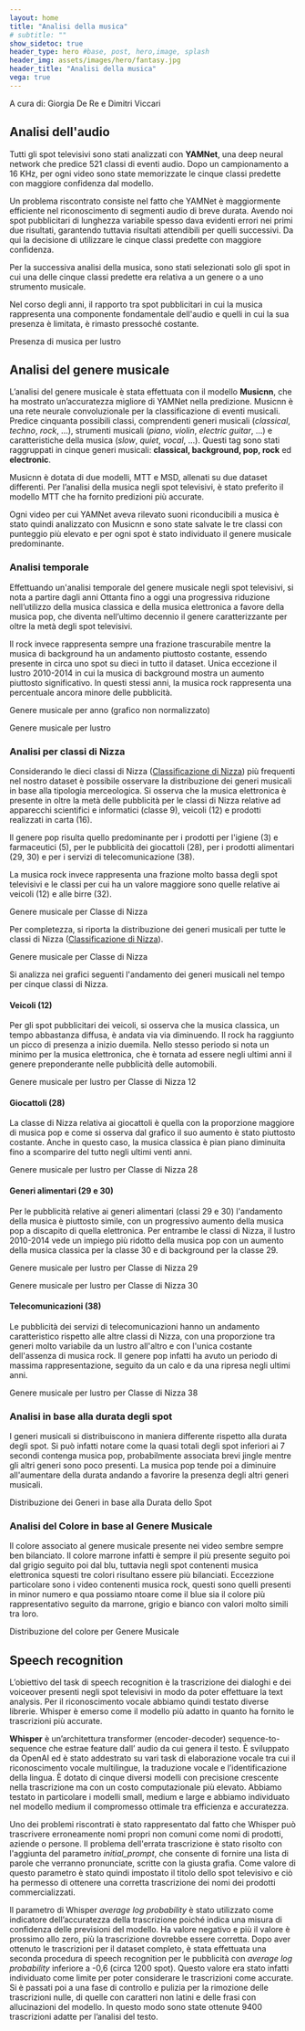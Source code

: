 ```yaml
---
layout: home
title: "Analisi della musica"
# subtitle: ""
show_sidetoc: true
header_type: hero #base, post, hero,image, splash
header_img: assets/images/hero/fantasy.jpg
header_title: "Analisi della musica"
vega: true
---
```

A cura di: Giorgia De Re e Dimitri Viccari


## Analisi dell'audio

Tutti gli spot televisivi sono stati analizzati con **YAMNet**, una deep neural network che predice 521 classi di 
eventi audio. Dopo un campionamento a 16 KHz, per ogni video sono state memorizzate le cinque classi predette con 
maggiore confidenza dal modello. 

Un problema riscontrato consiste nel fatto che YAMNet è maggiormente efficiente nel riconoscimento di segmenti audio 
di breve durata. Avendo noi spot pubblicitari di lunghezza variabile spesso dava evidenti errori nei primi due 
risultati, garantendo tuttavia risultati attendibili per quelli successivi. Da qui la decisione di utilizzare le cinque classi predette con maggiore confidenza. 

Per la successiva analisi della musica, sono stati selezionati solo gli spot in cui una delle cinque classi predette 
era relativa a un genere o a uno strumento musicale.


Nel corso degli anni, il rapporto tra spot pubblicitari in cui la musica rappresenta una componente fondamentale 
dell'audio e quelli in cui la sua presenza è limitata, è rimasto pressoché costante.

<p class="caption">
Presenza di musica per lustro
</p>

<vegachart schema-url="{{site.baseurl}}/assets/charts/music_charts/new_charts/music_lustrum_f_22.json" style="width: 100%"></vegachart>


## Analisi del genere musicale
L’analisi del genere musicale è stata effettuata con il modello **Musicnn**, che ha mostrato un’accuratezza migliore 
di YAMNet nella predizione. 
Musicnn è una rete neurale convoluzionale per la classificazione di eventi musicali. Predice cinquanta possibili classi,
comprendenti generi musicali (_classical_, _techno_, _rock_, ...), strumenti musicali (_piano_, _violin_, _electric 
guitar_, ...) e caratteristiche della musica (_slow_, _quiet_, _vocal_, ...). Questi tag sono stati raggruppati in 
cinque generi musicali: **classical, background, pop, rock** ed **electronic**. 

Musicnn è dotata di due modelli, MTT e MSD, allenati su due dataset differenti. Per l’analisi della musica negli spot 
televisivi, è stato preferito il modello MTT che ha fornito predizioni più accurate. 

Ogni video per cui YAMNet aveva rilevato suoni riconducibili a musica è stato quindi analizzato con Musicnn e sono
state salvate le tre classi con punteggio più elevato e per ogni spot è stato individuato il genere musicale 
predominante.


### Analisi temporale

Effettuando un'analisi temporale del genere musicale negli spot televisivi, si nota a partire dagli anni Ottanta fino 
a oggi una progressiva riduzione nell’utilizzo della musica classica e 
della musica elettronica a favore della musica pop, che diventa nell’ultimo decennio il genere caratterizzante per 
oltre la metà degli spot televisivi. 

Il rock invece rappresenta sempre una frazione trascurabile mentre la musica di background ha un andamento piuttosto 
costante, essendo presente in circa uno spot su dieci in tutto il dataset.
Unica eccezione il lustro 2010-2014 in cui la musica di background mostra un aumento piuttosto significativo. 
In questi stessi anni, la musica rock rappresenta una percentuale ancora minore delle pubblicità. 


<p class="caption">
Genere musicale per anno (grafico non normalizzato)
</p>


<vegachart schema-url="{{site.baseurl}}/assets/charts/music_charts/new_charts/streamgraph_f_22.json" style="width: 100%"></vegachart>

<p class="caption">
Genere musicale per lustro
</p>


<vegachart schema-url="{{site.baseurl}}/assets/charts/music_charts/new_charts/lustrum_f_22.json" style="width: 100%"></vegachart>

### Analisi per classi di Nizza


Considerando le dieci classi di Nizza ([Classificazione di Nizza](https://it.wikipedia.org/wiki/Classificazione_di_Nizza)) più frequenti nel nostro dataset è possibile osservare la distribuzione
dei generi musicali in base alla tipologia merceologica. Si osserva che la musica elettronica è presente in oltre la 
metà delle pubblicità per le classi di Nizza relative ad apparecchi scientifici e informatici (classe 9), veicoli (12) e 
prodotti realizzati in carta (16).

Il genere pop risulta quello predominante per i prodotti per l'igiene (3) e farmaceutici (5), 
per le pubblicità dei giocattoli (28), per i prodotti alimentari (29, 30) e per i servizi di telecomunicazione (38).

La musica rock invece rappresenta una frazione molto bassa degli spot televisivi e le classi per cui ha un valore 
maggiore sono quelle relative ai veicoli (12) e alle birre (32).

<p class="caption">
Genere musicale per Classe di Nizza
</p>

<vegachart schema-url="{{site.baseurl}}/assets/charts/music_charts/new_charts/nice_top10_f_22.json" style="width: 100%"></vegachart>

Per completezza, si riporta la distribuzione dei generi musicali per tutte le classi di Nizza ([Classificazione di Nizza](https://it.wikipedia.org/wiki/Classificazione_di_Nizza)).
<p class="caption">
Genere musicale per Classe di Nizza
</p>

<vegachart schema-url="{{site.baseurl}}/assets/charts/music_charts/new_charts/nice_slider_22.json" style="width: 100%"></vegachart>



Si analizza nei grafici seguenti l'andamento dei generi musicali nel tempo per cinque classi di Nizza.



#### Veicoli (12)
Per gli spot pubblicitari dei veicoli, si osserva che la musica classica, un tempo abbastanza diffusa, è andata via
via diminuendo. Il rock ha raggiunto un picco di presenza a inizio duemila. Nello stesso periodo si nota 
un minimo per la musica elettronica, che è tornata ad essere negli ultimi anni il genere preponderante nelle 
pubblicità delle automobili.

<p class="caption">
Genere musicale per lustro per Classe di Nizza 12
</p>

<vegachart schema-url="{{site.baseurl}}/assets/charts/music_charts/new_charts/nice12_f_22.json" style="width: 100%"></vegachart>

#### Giocattoli (28)
La classe di Nizza relativa ai giocattoli è quella con la proporzione maggiore di musica pop e come si osserva dal 
grafico il suo aumento è stato piuttosto costante. Anche in questo caso, la musica classica è pian piano diminuita 
fino a scomparire del tutto negli ultimi venti anni. 

<p class="caption">
Genere musicale per lustro per Classe di Nizza 28
</p>

<vegachart schema-url="{{site.baseurl}}/assets/charts/music_charts/new_charts/nice28_f_22_b.json" style="width: 100%"></vegachart>

#### Generi alimentari (29 e 30)
Per le pubblicità relative ai generi alimentari (classi 29 e 30) l'andamento della musica è piuttosto simile, 
con un progressivo aumento della musica pop a discapito di quella elettronica. Per entrambe le classi di Nizza, 
il lustro 2010-2014 vede un impiego più ridotto della musica pop con un aumento della musica classica per la classe 30 
e di background per la classe 29.

<p class="caption">
Genere musicale per lustro per Classe di Nizza 29
</p>

<vegachart schema-url="{{site.baseurl}}/assets/charts/music_charts/new_charts/nice29_f_22.json" style="width: 100%"></vegachart>

<p class="caption">
Genere musicale per lustro per Classe di Nizza 30
</p>

<vegachart schema-url="{{site.baseurl}}/assets/charts/music_charts/new_charts/nice30_f_22.json" style="width: 100%"></vegachart>

#### Telecomunicazioni (38)
Le pubblicità dei servizi di telecomunicazioni hanno un andamento caratteristico rispetto alle altre classi 
di Nizza, con una proporzione tra generi molto variabile da un lustro all'altro e con l'unica costante dell'assenza 
di musica rock. Il genere pop infatti ha avuto un periodo di massima rappresentazione, seguito da un calo e da una 
ripresa negli ultimi anni.

<p class="caption">
Genere musicale per lustro per Classe di Nizza 38
</p>

<vegachart schema-url="{{site.baseurl}}/assets/charts/music_charts/new_charts/nice38_f_22.json" style="width: 100%"></vegachart>

### Analisi in base alla durata degli spot
I generi musicali si distribuiscono in maniera differente rispetto alla durata degli spot. Si può infatti notare 
come la quasi totali degli spot inferiori ai 7 secondi contenga musica pop, probabilmente associata brevi jingle 
mentre gli altri generi sono poco presenti. La musica pop tende poi a diminuire all'aumentare della durata andando 
a favorire la presenza degli altri generi musicali.

<p class="caption">
Distribuzione dei Generi in base alla Durata dello Spot
</p>

<vegachart schema-url="{{site.baseurl}}/assets/charts/music_charts/charts2/genere_intervallo.json" style="width: 100%"></vegachart>

### Analisi del Colore in base al Genere Musicale

Il colore associato al genere musicale presente nei video sembre sempre ben bilanciato. Il colore marrone infatti 
è sempre il più presente seguito poi dal grigio seguito poi dal blu, tuttavia negli spot contenenti musica 
elettronica squesti tre colori risultano essere più bilanciati. Eccezzione particolare sono i video contenenti 
musica rock, questi sono quelli presenti in minor numero e qua possiamo ntoare come il blue sia il colore 
più rappresentativo seguito da marrone, grigio e bianco con valori molto simili tra loro. 

<p class="caption">
Distribuzione del colore per Genere Musicale
</p>

<vegachart schema-url="{{site.baseurl}}/assets/charts/music_charts/charts2/colori_genere.json" style="width: 100%"></vegachart>




<vegachart schema-url="{{site.baseurl}}/assets/charts/music_charts/charts2/distribuzione_musica.json" style="width: 100%; height: 400px;"></vegachart>

## Speech recognition
L’obiettivo del task di speech recognition è la trascrizione dei dialoghi e dei voiceover presenti negli spot televisivi in modo da poter effettuare la text analysis. Per il riconoscimento vocale abbiamo quindi testato diverse librerie. Whisper è emerso come il modello più adatto in quanto ha fornito le trascrizioni più accurate. 

**Whisper** è un’architettura transformer (encoder-decoder) sequence-to-sequence che estrae feature dall’ audio da cui genera il testo. È sviluppato da OpenAI ed è stato addestrato su vari task di elaborazione vocale tra cui il riconoscimento vocale multilingue, la traduzione vocale e l’identificazione della lingua. È dotato di cinque diversi modelli con precisione crescente nella trascrizione ma con un costo computazionale più elevato. Abbiamo testato in particolare i modelli small, medium e large e abbiamo individuato nel modello medium il compromesso ottimale tra efficienza e accuratezza. 


Uno dei problemi riscontrati è stato rappresentato dal fatto che Whisper può trascrivere erroneamente nomi propri non comuni come nomi di prodotti, aziende o persone. Il problema dell'errata trascrizione è stato risolto con l'aggiunta del parametro _initial_prompt_, che consente di fornire una lista di parole che verranno pronunciate, scritte con la giusta grafia. Come valore di questo parametro è stato quindi impostato il titolo dello spot televisivo e ciò ha permesso di ottenere una corretta trascrizione dei nomi dei prodotti commercializzati. 


Il parametro di Whisper _average log probability_ è stato utilizzato come indicatore dell’accuratezza della trascrizione poiché indica una misura di confidenza delle previsioni del modello. Ha valore negativo e più il valore è prossimo allo zero, più la trascrizione dovrebbe essere corretta. 
Dopo aver ottenuto le trascrizioni per il dataset completo, è  stata effettuata una seconda procedura di speech recognition per le pubblicità con _average log probability_ inferiore a -0,6 (circa 1200 spot). Questo valore era stato infatti  individuato come limite per poter considerare le trascrizioni come accurate. 
Si è passati poi a una fase di controllo e pulizia per la rimozione delle trascrizioni nulle, di quelle con caratteri non latini e delle frasi con allucinazioni del modello. 
In questo modo sono state ottenute 9400 trascrizioni adatte per l’analisi del testo. 






